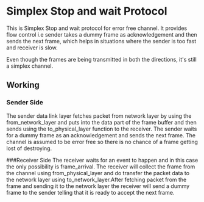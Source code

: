 # Simplex Stop and wait Protocol

This is Simplex Stop and wait protocol for error free channel. It provides flow control i.e sender takes a dummy frame as acknowledgement and then sends the next frame, which helps in situations where the sender is too fast and receiver is slow.

Even though the frames are being transmitted in both the directions, it's still a simplex channel.

## Working

### Sender Side
The sender data link layer fetches packet from network layer by using the from_network_layer and puts into the data part of the frame buffer and then sends using the to_physical_layer function to the receiver. The sender waits for a dummy frame as an acknowledgement and sends the next frame. The channel is assumed to be error free so there is no chance of a frame getting lost of destroying.

###Receiver Side
The receiver waits for an event to happen and in this case the only possibility is frame_arrival. The receiver will collect the frame from the channel using from_physical_layer and do transfer the packet data to the network layer using to_network_layer.After fetching packet from the frame and sending it to the network layer the receiver will send a dummy frame to the sender telling that it is ready to accept the next frame.
